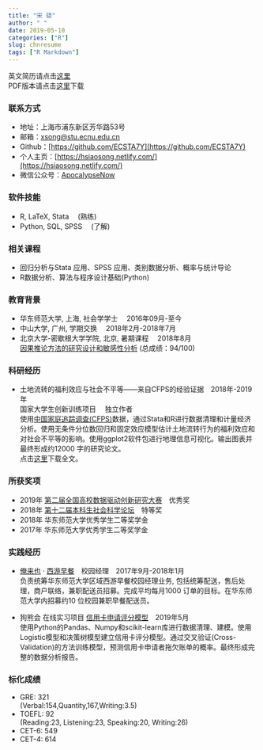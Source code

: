 ```yaml
---
title: "宋 骁"
author: " "
date: 2019-05-10 
categories: ["R"]
slug: chnresume
tags: ["R Markdown"]
---
```


英文简历请点击[这里](https://hsiaosong.netlify.com/englishresume/)  
PDF版本请点击[这里](https://raw.githubusercontent.com/ECSTA7Y/Mysite/master/static/%E4%B8%AD%E6%96%87%E7%AE%80%E5%8E%86-%E5%AE%8B%E9%AA%81.pdf)下载

### 联系方式

+ 地址：上海市浦东新区芳华路53号
+ 邮箱：<xsong@stu.ecnu.edu.cn>
+ Github：[https://github.com/ECSTA7Y](https://github.com/ECSTA7Y)
+ 个人主页：[https://hsiaosong.netlify.com/](https://hsiaosong.netlify.com/)
+ 微信公众号：[ApocalypseNow](https://mp.weixin.qq.com/s/yyJ3l7RTImYTKDrIynwmPA)

### 软件技能
+ R, LaTeX, Stata &emsp;(熟练)
+ Python, SQL, SPSS &emsp;(了解)

### 相关课程

+ 回归分析与Stata 应用、SPSS 应用、类别数据分析、概率与统计导论
+ R数据分析、算法与程序设计基础(Python)


### 教育背景
+ 华东师范大学, 上海, 社会学学士 &emsp;2016年09月-至今
+ 中山大学, 广州, 学期交换 &emsp;2018年2月-2018年7月
+ 北京大学-密歇根大学学院, 北京, 暑期课程 &emsp;2018年8月  
[因果推论方法的研究设计和敏感性分析](http://www.oir.pku.edu.cn/umich/jxsz1/nsqkczsjz2018.htm) (总成绩：94/100)


### 科研经历

+ 土地流转的福利效应与社会不平等——来自CFPS的经验证据&emsp;2018年-2019年   
国家大学生创新训练项目&emsp; 独立作者  
使用[中国家庭追踪调查(CFPS)](http://www.isss.pku.edu.cn/cfps/)数据，通过Stata和R进行数据清理和计量经济分析。使用无条件分位数回归和固定效应模型估计土地流转行为的福利效应和对社会不平等的影响。使用ggplot2软件包进行地理信息可视化。输出图表并最终形成约12000 字的研究论文。  
点击[这里](https://raw.githubusercontent.com/ECSTA7Y/Mysite/master/static/%E5%9C%9F%E5%9C%B0%E6%B5%81%E8%BD%AC%E7%9A%84%E7%A6%8F%E5%88%A9%E6%95%88%E5%BA%94%E4%B8%8E%E7%A4%BE%E4%BC%9A%E4%B8%8D%E5%B9%B3%E7%AD%89.pdf)下载全文。

### 所获奖项 

+ 2019年 [第二届全国高校数据驱动创新研究大赛](http://opendata.pku.edu.cn/competition-2019.xhtml;jsessionid=200f6d0adbfa75292afed361235f)&emsp;优秀奖
+ 2018年 [第十二届本科生社会科学论坛](http://www.shupl.edu.cn/2018/1125/c1168a51557/page.htm)&emsp;特等奖
+ 2018年 华东师范大学优秀学生二等奖学金
+ 2017年 华东师范大学优秀学生二等奖学金

### 实践经历

+ [俺来也](http://www.anlaiye.com.cn/index.html) · [西游早餐](https://www.sohu.com/a/166510488_259362)&emsp;校园经理&emsp;2017年9月-2018年1月  
负责统筹华东师范大学区域西游早餐校园经理业务, 包括统筹配送，售后处理，商户联络，兼职配送员招募。完成平均每月1000 订单的目标。在华东师范大学内招募约10 位校园兼职早餐配送员。

+ 狗熊会 在线实习项目 [信用卡申请评分模型](https://mp.weixin.qq.com/s/bbxWicZfk5ZMl27LbI0E1Q)&emsp;2019年5月&emsp;      
使用Python的Pandas、Numpy和scikit-learn库进行数据清理、建模。使用Logistic模型和决策树模型建立信用卡评分模型。通过交叉验证(Cross-Validation)的方法训练模型，预测信用卡申请者拖欠账单的概率。最终形成完整的数据分析报告。

### 标化成绩

+ GRE: 321   
(Verbal:154,Quantity,167,Writing:3.5)
+ TOEFL: 92   
(Reading:23, Listening:23, Speaking:20, Writing:26)
+ CET-6: 549
+ CET-4: 614



























